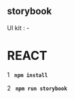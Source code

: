 

<h2> storybook </h2>

UI kit : - <h1>REACT </h1>

1 <code> **npm install** </code>

2 <code> **npm run storybook** </code>



